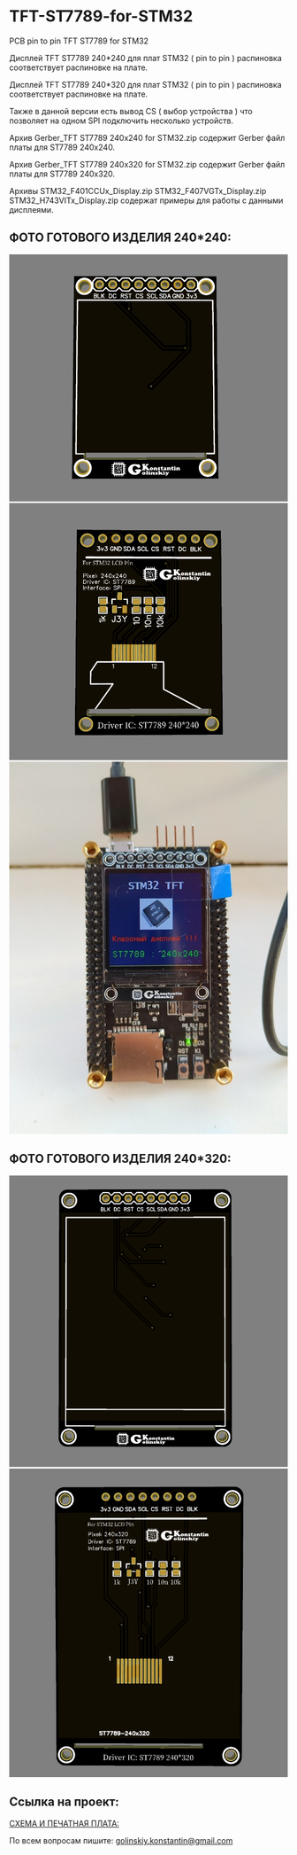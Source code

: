 # TFT-ST7789-for-STM32
PCB pin to pin TFT ST7789 for STM32

Дисплей  TFT ST7789 240*240 для плат STM32 ( pin to pin ) распиновка соответствует распиновке на плате.

Дисплей  TFT ST7789 240*320 для плат STM32 ( pin to pin ) распиновка соответствует распиновке на плате.

Также в данной версии есть вывод CS ( выбор устройства ) что позволяет на одном SPI подключить несколько устройств.

Архив Gerber_TFT ST7789 240x240 for STM32.zip содержит Gerber файл платы для ST7789 240x240.
 
Архив Gerber_TFT ST7789 240x320 for STM32.zip содержит Gerber файл платы для ST7789 240x320.
  
Архивы STM32_F401CCUx_Display.zip STM32_F407VGTx_Display.zip STM32_H743VITx_Display.zip содержат примеры для работы с данными дисплеями.
 
 ## ФОТО ГОТОВОГО ИЗДЕЛИЯ 240*240:
![](https://github.com/GolinskiyKonstantin/TFT-ST7789-for-STM32/blob/master/image/TFT_ST7789_for_STM32_1.png)
![](https://github.com/GolinskiyKonstantin/TFT-ST7789-for-STM32/blob/master/image/TFT_ST7789_for_STM32_2.png)
![](https://github.com/GolinskiyKonstantin/TFT-ST7789-for-STM32/blob/master/image/TFT_ST7789_for_STM32_3.jpg)

 ## ФОТО ГОТОВОГО ИЗДЕЛИЯ 240*320:
![](https://github.com/GolinskiyKonstantin/TFT-ST7789-for-STM32/blob/master/image/TFT_ST7789_for_STM32_8.png)
![](https://github.com/GolinskiyKonstantin/TFT-ST7789-for-STM32/blob/master/image/TFT_ST7789_for_STM32_9.png)

## Ссылка на проект:
[СХЕМА И ПЕЧАТНАЯ ПЛАТА:](https://easyeda.com/golinskiy.konstantin/st7789-for-stm32-port)

По всем вопросам пишите: golinskiy.konstantin@gmail.com